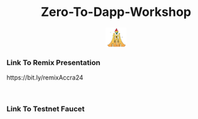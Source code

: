 # <div align="center">Zero-To-Dapp-Workshop</div>
<div align="center"  ><img width="50px" src="https://github.com/eben619/Zero-To-Dapp-Workshop/blob/main/ethAccraHero.png"></div>


### <div>Link To Remix Presentation</div>

<p>https://bit.ly/remixAccra24<p/><br>

### <div>Link To Testnet Faucet</div>
